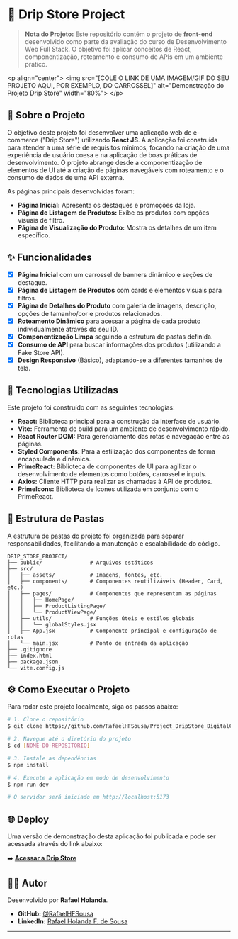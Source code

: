 # 👟 Drip Store Project



> **Nota do Projeto:** Este repositório contém o projeto de **front-end** desenvolvido como parte da avaliação do curso de Desenvolvimento Web Full Stack. O objetivo foi aplicar conceitos de React, componentização, roteamento e consumo de APIs em um ambiente prático.



\<p align="center"\>
\<img src="[COLE O LINK DE UMA IMAGEM/GIF DO SEU PROJETO AQUI, POR EXEMPLO, DO CARROSSEL]" alt="Demonstração do Projeto Drip Store" width="80%"\>
\</p\>


## 📖 Sobre o Projeto

O objetivo deste projeto foi desenvolver uma aplicação web de e-commerce ("Drip Store") utilizando **React JS**. A aplicação foi construída para atender a uma série de requisitos mínimos, focando na criação de uma experiência de usuário coesa e na aplicação de boas práticas de desenvolvimento. O projeto abrange desde a componentização de elementos de UI até a criação de páginas navegáveis com roteamento e o consumo de dados de uma API externa.

As páginas principais desenvolvidas foram:

  - **Página Inicial:** Apresenta os destaques e promoções da loja.
  - **Página de Listagem de Produtos:** Exibe os produtos com opções visuais de filtro.
  - **Página de Visualização do Produto:** Mostra os detalhes de um item específico.

## ✨ Funcionalidades

  - [x] **Página Inicial** com um carrossel de banners dinâmico e seções de destaque.
  - [x] **Página de Listagem de Produtos** com cards e elementos visuais para filtros.
  - [x] **Página de Detalhes do Produto** com galeria de imagens, descrição, opções de tamanho/cor e produtos relacionados.
  - [x] **Roteamento Dinâmico** para acessar a página de cada produto individualmente através do seu ID.
  - [x] **Componentização Limpa** seguindo a estrutura de pastas definida.
  - [x] **Consumo de API** para buscar informações dos produtos (utilizando a Fake Store API).
  - [x] **Design Responsivo** (Básico), adaptando-se a diferentes tamanhos de tela.

## 🚀 Tecnologias Utilizadas

Este projeto foi construído com as seguintes tecnologias:

  - **React:** Biblioteca principal para a construção da interface de usuário.
  - **Vite:** Ferramenta de build para um ambiente de desenvolvimento rápido.
  - **React Router DOM:** Para gerenciamento das rotas e navegação entre as páginas.
  - **Styled Components:** Para a estilização dos componentes de forma encapsulada e dinâmica.
  - **PrimeReact:** Biblioteca de componentes de UI para agilizar o desenvolvimento de elementos como botões, carrossel e inputs.
  - **Axios:** Cliente HTTP para realizar as chamadas à API de produtos.
  - **PrimeIcons:** Biblioteca de ícones utilizada em conjunto com o PrimeReact.

## 📁 Estrutura de Pastas

A estrutura de pastas do projeto foi organizada para separar responsabilidades, facilitando a manutenção e escalabilidade do código.

```
DRIP_STORE_PROJECT/
├── public/               # Arquivos estáticos
├── src/
│   ├── assets/           # Imagens, fontes, etc.
│   ├── components/       # Componentes reutilizáveis (Header, Card, etc.)
│   ├── pages/            # Componentes que representam as páginas
│   │   ├── HomePage/
│   │   ├── ProductListingPage/
│   │   └── ProductViewPage/
│   ├── utils/            # Funções úteis e estilos globais
│   │   └── globalStyles.jsx
│   ├── App.jsx           # Componente principal e configuração de rotas
│   └── main.jsx          # Ponto de entrada da aplicação
├── .gitignore
├── index.html
├── package.json
└── vite.config.js
```

## ⚙️ Como Executar o Projeto

Para rodar este projeto localmente, siga os passos abaixo:

```bash
# 1. Clone o repositório
$ git clone https://github.com/RafaelHFSousa/Project_DripStore_DigitalCollege.git

# 2. Navegue até o diretório do projeto
$ cd [NOME-DO-REPOSITORIO]

# 3. Instale as dependências
$ npm install

# 4. Execute a aplicação em modo de desenvolvimento
$ npm run dev

# O servidor será iniciado em http://localhost:5173
```

## 🌐 Deploy

Uma versão de demonstração desta aplicação foi publicada e pode ser acessada através do link abaixo:

➡️ **[Acessar a Drip Store](teste)**

## 👨‍💻 Autor

Desenvolvido por **Rafael Holanda**.

  - **GitHub:** [@RafaelHFSousa](https://github.com/RafaelHFSousa)
  - **LinkedIn:** [Rafael Holanda F. de Sousa](https://linkedin.com/in/rafael-holanda-f-de-sousa-336a27224)

-----
